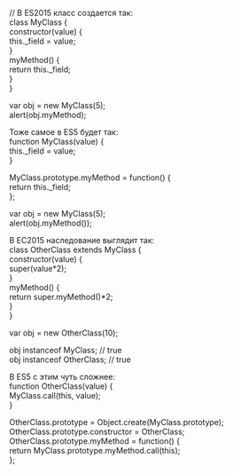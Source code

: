 // В ES2015 класс создается так:  
class MyClass {  
  constructor(value) {  
    this._field = value;  
  }  
  myMethod() {  
    return this._field;  
  }  
}

var obj = new MyClass(5);  
alert(obj.myMethod);

Тоже самое в ES5 будет так:  
function MyClass(value) {  
    this._field = value;  
}

MyClass.prototype.myMethod = function() {  
    return this._field;  
};

var obj = new MyClass(5);  
alert(obj.myMethod());

В ЕС2015 наследование выглядит так:  
class OtherClass extends MyClass {  
    constructor(value) {  
        super(value*2);  
    }  
    myMethod() {  
        return super.myMethod()*2;  
    }  
}  

var obj = new OtherClass(10);  

obj instanceof MyClass; // true  
obj instanceof OtherClass; // true  

В ES5 с этим чуть сложнее:  
function OtherClass(value) {  
    MyClass.call(this, value);  
}  

OtherClass.prototype = Object.create(MyClass.prototype);  
OtherClass.prototype.constructor = OtherClass;  
OtherClass.prototype.myMethod = function() {  
    return MyClass.prototype.myMethod.call(this);  
};
